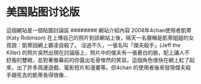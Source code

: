 # 美国贴图讨论版
#### 
這個網站是一個貼圖討論區
######## 網站介紹內容
2008年4chan使用者凱蒂(Katy Robinson) 在上傳自己的照片到該網站上後，隔天一名聲稱是凱蒂姐姐的女孩說：凱蒂因網上霸凌自殺了。
沒過不久，一張名叫「傑夫殺手」(Jeff the Killer) 的照片突然出現在討論版上，照片中的傑夫有一張蒼白的臉，配上讓人不舒服的雙眼，並對著螢幕前的你露出毛骨悚然的笑容。這個角色很快在網上紅了起來，出了許多周邊遊戲、電影短片和漫畫等。但4chan 的使用者後來發現傑夫殺手跟死去的凱蒂長得很像...
